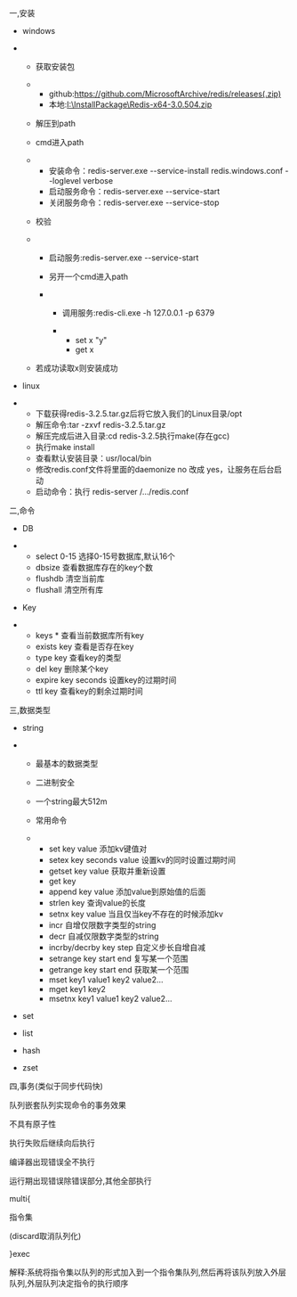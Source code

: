 一,安装

- windows

- - 获取安装包

  - - github:https://github.com/MicrosoftArchive/redis/releases(.zip)
    - 本地:[‪I:\InstallPackage\Redis-x64-3.0.504.zip](http://‪I:/InstallPackage/Redis-x64-3.0.504.zip)

  - 解压到path

  - cmd进入path

  - - 安装命令：redis-server.exe       --service-install redis.windows.conf --loglevel verbose
    - 启动服务命令：redis-server.exe --service-start
    - 关闭服务命令：redis-server.exe --service-stop

  - 校验

  - - 启动服务:redis-server.exe --service-start

    - 另开一个cmd进入path

    - - 调用服务:redis-cli.exe -h        127.0.0.1 -p 6379

      - - set x "y"
        - get x

  - 若成功读取x则安装成功

- linux

- - 下载获得redis-3.2.5.tar.gz后将它放入我们的Linux目录/opt
  - 解压命令:tar -zxvf      redis-3.2.5.tar.gz
  - 解压完成后进入目录:cd redis-3.2.5执行make(存在gcc)
  - 执行make install
  - 查看默认安装目录：usr/local/bin
  - 修改redis.conf文件将里面的daemonize no 改成 yes，让服务在后台启动
  - 启动命令：执行 redis-server  /…/redis.conf

二,命令

- DB

- - select 0-15 选择0-15号数据库,默认16个
  - dbsize 查看数据库存在的key个数
  - flushdb 清空当前库
  - flushall 清空所有库

- Key

- - keys * 查看当前数据库所有key
  - exists key 查看是否存在key
  - type key 查看key的类型
  - del key 删除某个key
  - expire key seconds 设置key的过期时间
  - ttl key 查看key的剩余过期时间

三,数据类型

- string

- - 最基本的数据类型

  - 二进制安全

  - 一个string最大512m

  - 常用命令

  - - set key value 添加kv键值对
    - setex key seconds       value 设置kv的同时设置过期时间
    - getset key value 获取并重新设置
    - get key
    - append key value 添加value到原始值的后面
    - strlen key 查询value的长度
    - setnx key value 当且仅当key不存在的时候添加kv
    - incr 自增仅限数字类型的string
    - decr 自减仅限数字类型的string
    - incrby/decrby key       step 自定义步长自增自减
    - setrange key start       end 复写某一个范围
    - getrange key start       end 获取某一个范围
    - mset key1 value1 key2 value2…
    - mget key1 key2
    - msetnx key1 value1 key2       value2…

- set

- list

- hash

- zset

四,事务(类似于同步代码快)

队列嵌套队列实现命令的事务效果

不具有原子性

执行失败后继续向后执行

编译器出现错误全不执行

运行期出现错误除错误部分,其他全部执行

multi{

指令集

(discard取消队列化)

}exec

解释:系统将指令集以队列的形式加入到一个指令集队列,然后再将该队列放入外层队列,外层队列决定指令的执行顺序